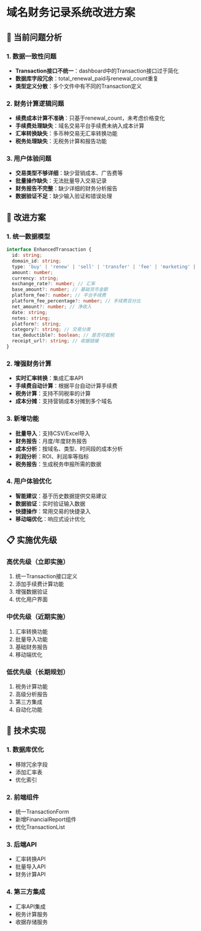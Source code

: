 # 域名财务记录系统改进方案

## 🎯 当前问题分析

### 1. 数据一致性问题
- **Transaction接口不统一**：dashboard中的Transaction接口过于简化
- **数据库字段冗余**：total_renewal_paid与renewal_count重复
- **类型定义分散**：多个文件中有不同的Transaction定义

### 2. 财务计算逻辑问题
- **续费成本计算不准确**：只基于renewal_count，未考虑价格变化
- **手续费处理缺失**：域名交易平台手续费未纳入成本计算
- **汇率转换缺失**：多币种交易无汇率转换功能
- **税务处理缺失**：无税务计算和报告功能

### 3. 用户体验问题
- **交易类型不够详细**：缺少营销成本、广告费等
- **批量操作缺失**：无法批量导入交易记录
- **财务报告不完整**：缺少详细的财务分析报告
- **数据验证不足**：缺少输入验证和错误处理

## 🚀 改进方案

### 1. 统一数据模型
```typescript
interface EnhancedTransaction {
  id: string;
  domain_id: string;
  type: 'buy' | 'renew' | 'sell' | 'transfer' | 'fee' | 'marketing' | 'advertising';
  amount: number;
  currency: string;
  exchange_rate?: number; // 汇率
  base_amount?: number; // 基础货币金额
  platform_fee?: number; // 平台手续费
  platform_fee_percentage?: number; // 手续费百分比
  net_amount?: number; // 净收入
  date: string;
  notes: string;
  platform?: string;
  category?: string; // 交易分类
  tax_deductible?: boolean; // 是否可抵税
  receipt_url?: string; // 收据链接
}
```

### 2. 增强财务计算
- **实时汇率转换**：集成汇率API
- **手续费自动计算**：根据平台自动计算手续费
- **税务计算**：支持不同税率的计算
- **成本分摊**：支持营销成本分摊到多个域名

### 3. 新增功能
- **批量导入**：支持CSV/Excel导入
- **财务报告**：月度/年度财务报告
- **成本分析**：按域名、类型、时间段的成本分析
- **利润分析**：ROI、利润率等指标
- **税务报告**：生成税务申报所需的数据

### 4. 用户体验优化
- **智能建议**：基于历史数据提供交易建议
- **数据验证**：实时验证输入数据
- **快捷操作**：常用交易的快捷录入
- **移动端优化**：响应式设计优化

## 📋 实施优先级

### 高优先级（立即实施）
1. 统一Transaction接口定义
2. 添加手续费计算功能
3. 增强数据验证
4. 优化用户界面

### 中优先级（近期实施）
1. 汇率转换功能
2. 批量导入功能
3. 基础财务报告
4. 移动端优化

### 低优先级（长期规划）
1. 税务计算功能
2. 高级分析报告
3. 第三方集成
4. 自动化功能

## 🔧 技术实现

### 1. 数据库优化
- 移除冗余字段
- 添加汇率表
- 优化索引

### 2. 前端组件
- 统一TransactionForm
- 新增FinancialReport组件
- 优化TransactionList

### 3. 后端API
- 汇率转换API
- 批量导入API
- 财务计算API

### 4. 第三方集成
- 汇率API集成
- 税务计算服务
- 收据存储服务
